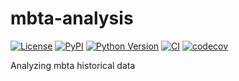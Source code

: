 # mbta-analysis

[![License](https://img.shields.io/pypi/l/mbta-analysis.svg?color=green)](https://github.com/ianhi/mbta-analysis/raw/main/LICENSE)
[![PyPI](https://img.shields.io/pypi/v/mbta-analysis.svg?color=green)](https://pypi.org/project/mbta-analysis)
[![Python Version](https://img.shields.io/pypi/pyversions/mbta-analysis.svg?color=green)](https://python.org)
[![CI](https://github.com/ianhi/mbta-analysis/actions/workflows/ci/badge.svg)](https://github.com/ianhi/mbta-analysis/actions)
[![codecov](https://codecov.io/gh/ianhi/mbta-analysis/branch/master/graph/badge.svg)](https://codecov.io/gh/ianhi/mbta-analysis)

Analyzing mbta historical data
